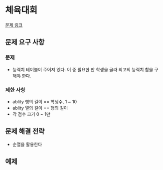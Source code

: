 # 체육대회

[문제 링크](https://school.programmers.co.kr/learn/courses/15008/lessons/121684)

## 문제 요구 사항

### 문제

- 능력치 테이블이 주어져 있다. 이 중 필요한 반 학생을 골라 최고의 능력치 합을 구해야 한다.
  
### 제한 사항

- ablity 행의 길이 == 학생수, 1 ~ 10
- ablity 열의 길이 == 행의 길이
- 각 점수 크기 0 ~ 1만
  
## 문제 해결 전략

- 순열을 활용한다

## 예제
